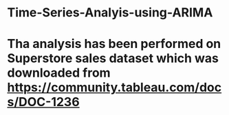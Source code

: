 # Time-Series-Analyis-using-ARIMA

# Tha analysis has been performed on Superstore sales dataset which was downloaded from https://community.tableau.com/docs/DOC-1236
